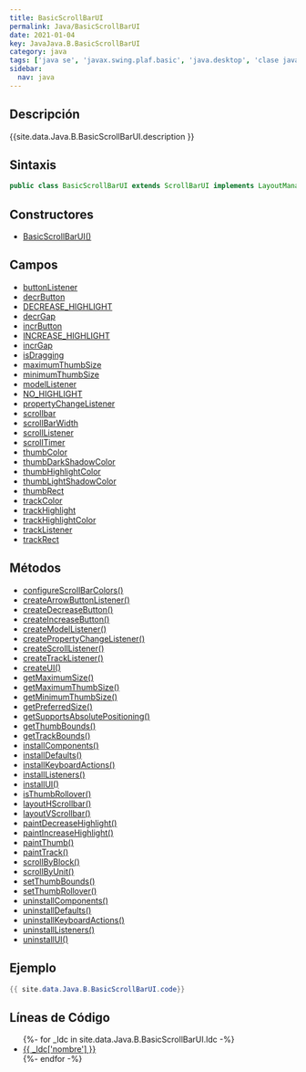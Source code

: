 ```yaml
---
title: BasicScrollBarUI
permalink: Java/BasicScrollBarUI
date: 2021-01-04
key: JavaJava.B.BasicScrollBarUI
category: java
tags: ['java se', 'javax.swing.plaf.basic', 'java.desktop', 'clase java', 'Java 1.0']
sidebar: 
  nav: java
---
```


## Descripción
{{site.data.Java.B.BasicScrollBarUI.description }}

## Sintaxis
~~~java
public class BasicScrollBarUI extends ScrollBarUI implements LayoutManager, SwingConstants
~~~

## Constructores
* [BasicScrollBarUI()](/Java/BasicScrollBarUI/BasicScrollBarUI/)

## Campos
* [buttonListener](/Java/BasicScrollBarUI/buttonListener)
* [decrButton](/Java/BasicScrollBarUI/decrButton)
* [DECREASE_HIGHLIGHT](/Java/BasicScrollBarUI/DECREASE_HIGHLIGHT)
* [decrGap](/Java/BasicScrollBarUI/decrGap)
* [incrButton](/Java/BasicScrollBarUI/incrButton)
* [INCREASE_HIGHLIGHT](/Java/BasicScrollBarUI/INCREASE_HIGHLIGHT)
* [incrGap](/Java/BasicScrollBarUI/incrGap)
* [isDragging](/Java/BasicScrollBarUI/isDragging)
* [maximumThumbSize](/Java/BasicScrollBarUI/maximumThumbSize)
* [minimumThumbSize](/Java/BasicScrollBarUI/minimumThumbSize)
* [modelListener](/Java/BasicScrollBarUI/modelListener)
* [NO_HIGHLIGHT](/Java/BasicScrollBarUI/NO_HIGHLIGHT)
* [propertyChangeListener](/Java/BasicScrollBarUI/propertyChangeListener)
* [scrollbar](/Java/BasicScrollBarUI/scrollbar)
* [scrollBarWidth](/Java/BasicScrollBarUI/scrollBarWidth)
* [scrollListener](/Java/BasicScrollBarUI/scrollListener)
* [scrollTimer](/Java/BasicScrollBarUI/scrollTimer)
* [thumbColor](/Java/BasicScrollBarUI/thumbColor)
* [thumbDarkShadowColor](/Java/BasicScrollBarUI/thumbDarkShadowColor)
* [thumbHighlightColor](/Java/BasicScrollBarUI/thumbHighlightColor)
* [thumbLightShadowColor](/Java/BasicScrollBarUI/thumbLightShadowColor)
* [thumbRect](/Java/BasicScrollBarUI/thumbRect)
* [trackColor](/Java/BasicScrollBarUI/trackColor)
* [trackHighlight](/Java/BasicScrollBarUI/trackHighlight)
* [trackHighlightColor](/Java/BasicScrollBarUI/trackHighlightColor)
* [trackListener](/Java/BasicScrollBarUI/trackListener)
* [trackRect](/Java/BasicScrollBarUI/trackRect)

## Métodos
* [configureScrollBarColors()](/Java/BasicScrollBarUI/configureScrollBarColors)
* [createArrowButtonListener()](/Java/BasicScrollBarUI/createArrowButtonListener)
* [createDecreaseButton()](/Java/BasicScrollBarUI/createDecreaseButton)
* [createIncreaseButton()](/Java/BasicScrollBarUI/createIncreaseButton)
* [createModelListener()](/Java/BasicScrollBarUI/createModelListener)
* [createPropertyChangeListener()](/Java/BasicScrollBarUI/createPropertyChangeListener)
* [createScrollListener()](/Java/BasicScrollBarUI/createScrollListener)
* [createTrackListener()](/Java/BasicScrollBarUI/createTrackListener)
* [createUI()](/Java/BasicScrollBarUI/createUI)
* [getMaximumSize()](/Java/BasicScrollBarUI/getMaximumSize)
* [getMaximumThumbSize()](/Java/BasicScrollBarUI/getMaximumThumbSize)
* [getMinimumThumbSize()](/Java/BasicScrollBarUI/getMinimumThumbSize)
* [getPreferredSize()](/Java/BasicScrollBarUI/getPreferredSize)
* [getSupportsAbsolutePositioning()](/Java/BasicScrollBarUI/getSupportsAbsolutePositioning)
* [getThumbBounds()](/Java/BasicScrollBarUI/getThumbBounds)
* [getTrackBounds()](/Java/BasicScrollBarUI/getTrackBounds)
* [installComponents()](/Java/BasicScrollBarUI/installComponents)
* [installDefaults()](/Java/BasicScrollBarUI/installDefaults)
* [installKeyboardActions()](/Java/BasicScrollBarUI/installKeyboardActions)
* [installListeners()](/Java/BasicScrollBarUI/installListeners)
* [installUI()](/Java/BasicScrollBarUI/installUI)
* [isThumbRollover()](/Java/BasicScrollBarUI/isThumbRollover)
* [layoutHScrollbar()](/Java/BasicScrollBarUI/layoutHScrollbar)
* [layoutVScrollbar()](/Java/BasicScrollBarUI/layoutVScrollbar)
* [paintDecreaseHighlight()](/Java/BasicScrollBarUI/paintDecreaseHighlight)
* [paintIncreaseHighlight()](/Java/BasicScrollBarUI/paintIncreaseHighlight)
* [paintThumb()](/Java/BasicScrollBarUI/paintThumb)
* [paintTrack()](/Java/BasicScrollBarUI/paintTrack)
* [scrollByBlock()](/Java/BasicScrollBarUI/scrollByBlock)
* [scrollByUnit()](/Java/BasicScrollBarUI/scrollByUnit)
* [setThumbBounds()](/Java/BasicScrollBarUI/setThumbBounds)
* [setThumbRollover()](/Java/BasicScrollBarUI/setThumbRollover)
* [uninstallComponents()](/Java/BasicScrollBarUI/uninstallComponents)
* [uninstallDefaults()](/Java/BasicScrollBarUI/uninstallDefaults)
* [uninstallKeyboardActions()](/Java/BasicScrollBarUI/uninstallKeyboardActions)
* [uninstallListeners()](/Java/BasicScrollBarUI/uninstallListeners)
* [uninstallUI()](/Java/BasicScrollBarUI/uninstallUI)

## Ejemplo
~~~java
{{ site.data.Java.B.BasicScrollBarUI.code}}
~~~

## Líneas de Código
<ul>
{%- for _ldc in site.data.Java.B.BasicScrollBarUI.ldc -%}
   <li>
       <a href="{{_ldc['url'] }}">{{ _ldc['nombre'] }}</a>
   </li>
{%- endfor -%}
</ul>
